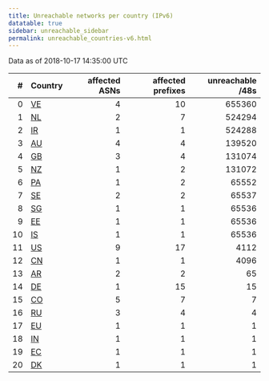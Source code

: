 ```yaml
---
title: Unreachable networks per country (IPv6)
datatable: true
sidebar: unreachable_sidebar
permalink: unreachable_countries-v6.html
---
```


Data as of 2018-10-17 14:35:00 UTC

<div class="datatable-begin"></div>

|   # | Country                      |   affected ASNs |   affected prefixes |   unreachable /48s |
|----:|:-----------------------------|----------------:|--------------------:|-------------------:|
|   0 | [VE](unreachable_ve-v6.html) |               4 |                  10 |             655360 |
|   1 | [NL](unreachable_nl-v6.html) |               2 |                   7 |             524294 |
|   2 | [IR](unreachable_ir-v6.html) |               1 |                   1 |             524288 |
|   3 | [AU](unreachable_au-v6.html) |               4 |                   4 |             139520 |
|   4 | [GB](unreachable_gb-v6.html) |               3 |                   4 |             131074 |
|   5 | [NZ](unreachable_nz-v6.html) |               1 |                   2 |             131072 |
|   6 | [PA](unreachable_pa-v6.html) |               1 |                   2 |              65552 |
|   7 | [SE](unreachable_se-v6.html) |               2 |                   2 |              65537 |
|   8 | [SG](unreachable_sg-v6.html) |               1 |                   1 |              65536 |
|   9 | [EE](unreachable_ee-v6.html) |               1 |                   1 |              65536 |
|  10 | [IS](unreachable_is-v6.html) |               1 |                   1 |              65536 |
|  11 | [US](unreachable_us-v6.html) |               9 |                  17 |               4112 |
|  12 | [CN](unreachable_cn-v6.html) |               1 |                   1 |               4096 |
|  13 | [AR](unreachable_ar-v6.html) |               2 |                   2 |                 65 |
|  14 | [DE](unreachable_de-v6.html) |               1 |                  15 |                 15 |
|  15 | [CO](unreachable_co-v6.html) |               5 |                   7 |                  7 |
|  16 | [RU](unreachable_ru-v6.html) |               3 |                   4 |                  4 |
|  17 | [EU](unreachable_eu-v6.html) |               1 |                   1 |                  1 |
|  18 | [IN](unreachable_in-v6.html) |               1 |                   1 |                  1 |
|  19 | [EC](unreachable_ec-v6.html) |               1 |                   1 |                  1 |
|  20 | [DK](unreachable_dk-v6.html) |               1 |                   1 |                  1 |

<div class="datatable-end"></div>